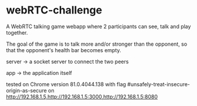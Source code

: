 # webRTC-challenge

 A   WebRTC   talking   game   webapp   where   2   participants   can   see,   talk   and   play 
 together. 
 
 
The   goal   of   the   game   is   to   talk   more   and/or   stronger   than   the   opponent,   so   that   the 
 opponent's   health   bar   becomes   empty. 
 
 
server -> a socket server to connect the two peers

app -> the application itself

tested on Chrome version 81.0.4044.138 with flag #unsafely-treat-insecure-origin-as-secure on http://192.168.1.5,http://192.168.1.5:3000,http://192.168.1.5:8080

